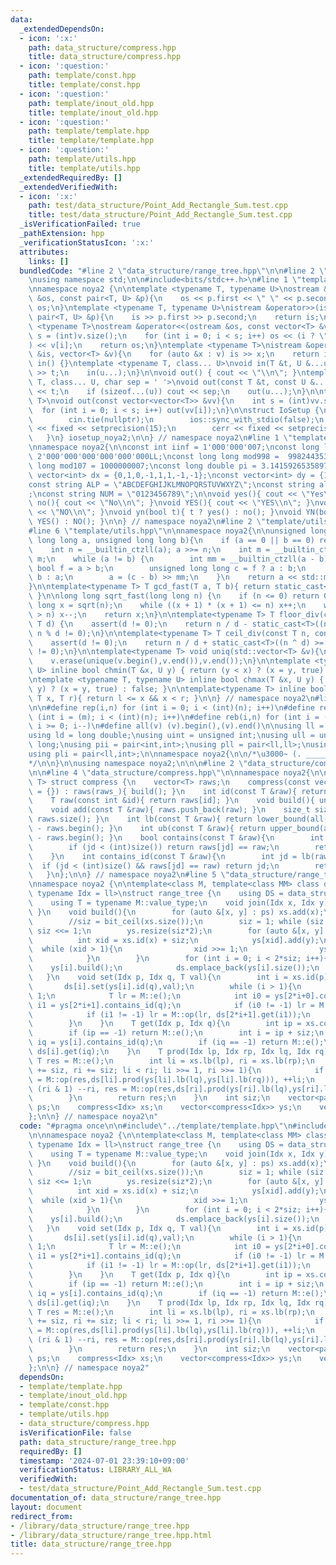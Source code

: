 ```yaml
---
data:
  _extendedDependsOn:
  - icon: ':x:'
    path: data_structure/compress.hpp
    title: data_structure/compress.hpp
  - icon: ':question:'
    path: template/const.hpp
    title: template/const.hpp
  - icon: ':question:'
    path: template/inout_old.hpp
    title: template/inout_old.hpp
  - icon: ':question:'
    path: template/template.hpp
    title: template/template.hpp
  - icon: ':question:'
    path: template/utils.hpp
    title: template/utils.hpp
  _extendedRequiredBy: []
  _extendedVerifiedWith:
  - icon: ':x:'
    path: test/data_structure/Point_Add_Rectangle_Sum.test.cpp
    title: test/data_structure/Point_Add_Rectangle_Sum.test.cpp
  _isVerificationFailed: true
  _pathExtension: hpp
  _verificationStatusIcon: ':x:'
  attributes:
    links: []
  bundledCode: "#line 2 \"data_structure/range_tree.hpp\"\n\n#line 2 \"template/template.hpp\"\
    \nusing namespace std;\n\n#include<bits/stdc++.h>\n#line 1 \"template/inout_old.hpp\"\
    \nnamespace noya2 {\n\ntemplate <typename T, typename U>\nostream &operator<<(ostream\
    \ &os, const pair<T, U> &p){\n    os << p.first << \" \" << p.second;\n    return\
    \ os;\n}\ntemplate <typename T, typename U>\nistream &operator>>(istream &is,\
    \ pair<T, U> &p){\n    is >> p.first >> p.second;\n    return is;\n}\n\ntemplate\
    \ <typename T>\nostream &operator<<(ostream &os, const vector<T> &v){\n    int\
    \ s = (int)v.size();\n    for (int i = 0; i < s; i++) os << (i ? \" \" : \"\"\
    ) << v[i];\n    return os;\n}\ntemplate <typename T>\nistream &operator>>(istream\
    \ &is, vector<T> &v){\n    for (auto &x : v) is >> x;\n    return is;\n}\n\nvoid\
    \ in() {}\ntemplate <typename T, class... U>\nvoid in(T &t, U &...u){\n    cin\
    \ >> t;\n    in(u...);\n}\n\nvoid out() { cout << \"\\n\"; }\ntemplate <typename\
    \ T, class... U, char sep = ' '>\nvoid out(const T &t, const U &...u){\n    cout\
    \ << t;\n    if (sizeof...(u)) cout << sep;\n    out(u...);\n}\n\ntemplate<typename\
    \ T>\nvoid out(const vector<vector<T>> &vv){\n    int s = (int)vv.size();\n  \
    \  for (int i = 0; i < s; i++) out(vv[i]);\n}\n\nstruct IoSetup {\n    IoSetup(){\n\
    \        cin.tie(nullptr);\n        ios::sync_with_stdio(false);\n        cout\
    \ << fixed << setprecision(15);\n        cerr << fixed << setprecision(7);\n \
    \   }\n} iosetup_noya2;\n\n} // namespace noya2\n#line 1 \"template/const.hpp\"\
    \nnamespace noya2{\n\nconst int iinf = 1'000'000'007;\nconst long long linf =\
    \ 2'000'000'000'000'000'000LL;\nconst long long mod998 =  998244353;\nconst long\
    \ long mod107 = 1000000007;\nconst long double pi = 3.14159265358979323;\nconst\
    \ vector<int> dx = {0,1,0,-1,1,1,-1,-1};\nconst vector<int> dy = {1,0,-1,0,1,-1,-1,1};\n\
    const string ALP = \"ABCDEFGHIJKLMNOPQRSTUVWXYZ\";\nconst string alp = \"abcdefghijklmnopqrstuvwxyz\"\
    ;\nconst string NUM = \"0123456789\";\n\nvoid yes(){ cout << \"Yes\\n\"; }\nvoid\
    \ no(){ cout << \"No\\n\"; }\nvoid YES(){ cout << \"YES\\n\"; }\nvoid NO(){ cout\
    \ << \"NO\\n\"; }\nvoid yn(bool t){ t ? yes() : no(); }\nvoid YN(bool t){ t ?\
    \ YES() : NO(); }\n\n} // namespace noya2\n#line 2 \"template/utils.hpp\"\n\n\
    #line 6 \"template/utils.hpp\"\n\nnamespace noya2{\n\nunsigned long long inner_binary_gcd(unsigned\
    \ long long a, unsigned long long b){\n    if (a == 0 || b == 0) return a + b;\n\
    \    int n = __builtin_ctzll(a); a >>= n;\n    int m = __builtin_ctzll(b); b >>=\
    \ m;\n    while (a != b) {\n        int mm = __builtin_ctzll(a - b);\n       \
    \ bool f = a > b;\n        unsigned long long c = f ? a : b;\n        b = f ?\
    \ b : a;\n        a = (c - b) >> mm;\n    }\n    return a << std::min(n, m);\n\
    }\n\ntemplate<typename T> T gcd_fast(T a, T b){ return static_cast<T>(inner_binary_gcd(std::abs(a),std::abs(b)));\
    \ }\n\nlong long sqrt_fast(long long n) {\n    if (n <= 0) return 0;\n    long\
    \ long x = sqrt(n);\n    while ((x + 1) * (x + 1) <= n) x++;\n    while (x * x\
    \ > n) x--;\n    return x;\n}\n\ntemplate<typename T> T floor_div(const T n, const\
    \ T d) {\n    assert(d != 0);\n    return n / d - static_cast<T>((n ^ d) < 0 &&\
    \ n % d != 0);\n}\n\ntemplate<typename T> T ceil_div(const T n, const T d) {\n\
    \    assert(d != 0);\n    return n / d + static_cast<T>((n ^ d) >= 0 && n % d\
    \ != 0);\n}\n\ntemplate<typename T> void uniq(std::vector<T> &v){\n    std::sort(v.begin(),v.end());\n\
    \    v.erase(unique(v.begin(),v.end()),v.end());\n}\n\ntemplate <typename T, typename\
    \ U> inline bool chmin(T &x, U y) { return (y < x) ? (x = y, true) : false; }\n\
    \ntemplate <typename T, typename U> inline bool chmax(T &x, U y) { return (x <\
    \ y) ? (x = y, true) : false; }\n\ntemplate<typename T> inline bool range(T l,\
    \ T x, T r){ return l <= x && x < r; }\n\n} // namespace noya2\n#line 8 \"template/template.hpp\"\
    \n\n#define rep(i,n) for (int i = 0; i < (int)(n); i++)\n#define repp(i,m,n) for\
    \ (int i = (m); i < (int)(n); i++)\n#define reb(i,n) for (int i = (int)(n-1);\
    \ i >= 0; i--)\n#define all(v) (v).begin(),(v).end()\n\nusing ll = long long;\n\
    using ld = long double;\nusing uint = unsigned int;\nusing ull = unsigned long\
    \ long;\nusing pii = pair<int,int>;\nusing pll = pair<ll,ll>;\nusing pil = pair<int,ll>;\n\
    using pli = pair<ll,int>;\n\nnamespace noya2{\n\n/*\u3000~ (. _________ . /)\u3000\
    */\n\n}\n\nusing namespace noya2;\n\n\n#line 2 \"data_structure/compress.hpp\"\
    \n\n#line 4 \"data_structure/compress.hpp\"\n\nnamespace noya2{\n\ntemplate<typename\
    \ T> struct compress {\n    vector<T> raws;\n    compress(const vector<T> &raws_\
    \ = {}) : raws(raws_){ build(); }\n    int id(const T &raw){ return lb(raw); }\n\
    \    T raw(const int &id){ return raws[id]; }\n    void build(){ uniq(raws); }\n\
    \    void add(const T &raw){ raws.push_back(raw); }\n    size_t size(){ return\
    \ raws.size(); }\n    int lb(const T &raw){ return lower_bound(all(raws),raw)\
    \ - raws.begin(); }\n    int ub(const T &raw){ return upper_bound(all(raws),raw)\
    \ - raws.begin(); }\n    bool contains(const T &raw){\n        int jd = lb(raw);\n\
    \        if (jd < (int)size()) return raws[jd] == raw;\n        return false;\n\
    \    }\n    int contains_id(const T &raw){\n        int jd = lb(raw);\n      \
    \  if (jd < (int)size() && raws[jd] == raw) return jd;\n        return -1;\n \
    \   }\n};\n\n} // namespace noya2\n#line 5 \"data_structure/range_tree.hpp\"\n\
    \nnamespace noya2 {\n\ntemplate<class M, template<class MM> class data_structure,\
    \ typename Idx = ll>\nstruct range_tree {\n    using DS = data_structure<M>;\n\
    \    using T = typename M::value_type;\n    void join(Idx x, Idx y){ ps.emplace_back(x,y);\
    \ }\n    void build(){\n        for (auto &[x, y] : ps) xs.add(x);\n        xs.build();\n\
    \        //siz = bit_ceil(xs.size());\n        siz = 1; while (siz < (int)(xs.size()))\
    \ siz <<= 1;\n        ys.resize(siz*2);\n        for (auto &[x, y] : ps){\n  \
    \          int xid = xs.id(x) + siz;\n            ys[xid].add(y);\n          \
    \  while (xid > 1){\n                xid >>= 1;\n                ys[xid].add(y);\n\
    \            }\n        }\n        for (int i = 0; i < 2*siz; i++){\n        \
    \    ys[i].build();\n            ds.emplace_back(ys[i].size());\n        }\n \
    \   }\n    void set(Idx p, Idx q, T val){\n        int i = xs.id(p) + siz;\n \
    \       ds[i].set(ys[i].id(q),val);\n        while (i > 1){\n            i >>=\
    \ 1;\n            T lr = M::e();\n            int i0 = ys[2*i+0].contains_id(q),\
    \ i1 = ys[2*i+1].contains_id(q);\n            if (i0 != -1) lr = M::op(lr, ds[2*i+0].get(i0));\n\
    \            if (i1 != -1) lr = M::op(lr, ds[2*i+1].get(i1));\n            ds[i].set(ys[i].id(q),lr);\n\
    \        }\n    }\n    T get(Idx p, Idx q){\n        int ip = xs.contains_id(p);\n\
    \        if (ip == -1) return M::e();\n        int i = ip + siz;\n        int\
    \ iq = ys[i].contains_id(q);\n        if (iq == -1) return M::e();\n        return\
    \ ds[i].get(iq);\n    }\n    T prod(Idx lp, Idx rp, Idx lq, Idx rq){\n       \
    \ T res = M::e();\n        int li = xs.lb(lp), ri = xs.lb(rp);\n        for (li\
    \ += siz, ri += siz; li < ri; li >>= 1, ri >>= 1){\n            if (li & 1) res\
    \ = M::op(res,ds[li].prod(ys[li].lb(lq),ys[li].lb(rq))), ++li;\n            if\
    \ (ri & 1) --ri, res = M::op(res,ds[ri].prod(ys[ri].lb(lq),ys[ri].lb(rq)));\n\
    \        }\n        return res;\n    }\n    int siz;\n    vector<pair<Idx,Idx>>\
    \ ps;\n    compress<Idx> xs;\n    vector<compress<Idx>> ys;\n    vector<DS> ds;\n\
    };\n\n} // namespace noya2\n"
  code: "#pragma once\n\n#include\"../template/template.hpp\"\n#include\"../data_structure/compress.hpp\"\
    \n\nnamespace noya2 {\n\ntemplate<class M, template<class MM> class data_structure,\
    \ typename Idx = ll>\nstruct range_tree {\n    using DS = data_structure<M>;\n\
    \    using T = typename M::value_type;\n    void join(Idx x, Idx y){ ps.emplace_back(x,y);\
    \ }\n    void build(){\n        for (auto &[x, y] : ps) xs.add(x);\n        xs.build();\n\
    \        //siz = bit_ceil(xs.size());\n        siz = 1; while (siz < (int)(xs.size()))\
    \ siz <<= 1;\n        ys.resize(siz*2);\n        for (auto &[x, y] : ps){\n  \
    \          int xid = xs.id(x) + siz;\n            ys[xid].add(y);\n          \
    \  while (xid > 1){\n                xid >>= 1;\n                ys[xid].add(y);\n\
    \            }\n        }\n        for (int i = 0; i < 2*siz; i++){\n        \
    \    ys[i].build();\n            ds.emplace_back(ys[i].size());\n        }\n \
    \   }\n    void set(Idx p, Idx q, T val){\n        int i = xs.id(p) + siz;\n \
    \       ds[i].set(ys[i].id(q),val);\n        while (i > 1){\n            i >>=\
    \ 1;\n            T lr = M::e();\n            int i0 = ys[2*i+0].contains_id(q),\
    \ i1 = ys[2*i+1].contains_id(q);\n            if (i0 != -1) lr = M::op(lr, ds[2*i+0].get(i0));\n\
    \            if (i1 != -1) lr = M::op(lr, ds[2*i+1].get(i1));\n            ds[i].set(ys[i].id(q),lr);\n\
    \        }\n    }\n    T get(Idx p, Idx q){\n        int ip = xs.contains_id(p);\n\
    \        if (ip == -1) return M::e();\n        int i = ip + siz;\n        int\
    \ iq = ys[i].contains_id(q);\n        if (iq == -1) return M::e();\n        return\
    \ ds[i].get(iq);\n    }\n    T prod(Idx lp, Idx rp, Idx lq, Idx rq){\n       \
    \ T res = M::e();\n        int li = xs.lb(lp), ri = xs.lb(rp);\n        for (li\
    \ += siz, ri += siz; li < ri; li >>= 1, ri >>= 1){\n            if (li & 1) res\
    \ = M::op(res,ds[li].prod(ys[li].lb(lq),ys[li].lb(rq))), ++li;\n            if\
    \ (ri & 1) --ri, res = M::op(res,ds[ri].prod(ys[ri].lb(lq),ys[ri].lb(rq)));\n\
    \        }\n        return res;\n    }\n    int siz;\n    vector<pair<Idx,Idx>>\
    \ ps;\n    compress<Idx> xs;\n    vector<compress<Idx>> ys;\n    vector<DS> ds;\n\
    };\n\n} // namespace noya2"
  dependsOn:
  - template/template.hpp
  - template/inout_old.hpp
  - template/const.hpp
  - template/utils.hpp
  - data_structure/compress.hpp
  isVerificationFile: false
  path: data_structure/range_tree.hpp
  requiredBy: []
  timestamp: '2024-07-01 23:39:10+09:00'
  verificationStatus: LIBRARY_ALL_WA
  verifiedWith:
  - test/data_structure/Point_Add_Rectangle_Sum.test.cpp
documentation_of: data_structure/range_tree.hpp
layout: document
redirect_from:
- /library/data_structure/range_tree.hpp
- /library/data_structure/range_tree.hpp.html
title: data_structure/range_tree.hpp
---
```

